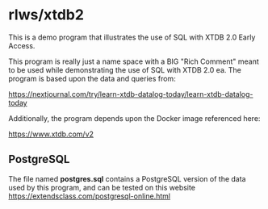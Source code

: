 # rlws/xtdb2

This is a demo program that illustrates the use of SQL with XTDB 2.0 Early Access.

This program is really just a name space with a BIG "Rich Comment" meant to be used
while demonstrating the use of SQL with XTDB 2.0 ea. The program is based upon the 
data and queries from:

https://nextjournal.com/try/learn-xtdb-datalog-today/learn-xtdb-datalog-today

Additionally, the program depends upon the Docker image referenced here:

https://www.xtdb.com/v2

## PostgreSQL
The file named **postgres.sql** contains a PostgreSQL version of the data used
by this program, and can be tested on this website 
https://extendsclass.com/postgresql-online.html


